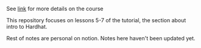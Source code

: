 See [link](https://www.youtube.com/watch?v=gyMwXuJrbJQ&t=29677s) for more details on the course

This repository focuses on lessons 5-7 of the tutorial, the section about intro to Hardhat.

Rest of notes are personal on notion. Notes here haven't been updated yet.